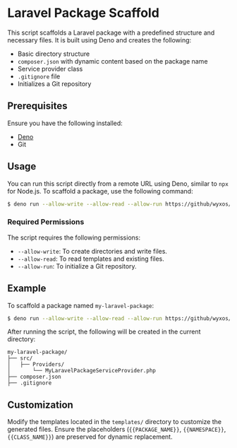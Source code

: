 # Laravel Package Scaffold

This script scaffolds a Laravel package with a predefined structure and necessary files. It is built using Deno and creates the following:

- Basic directory structure
- `composer.json` with dynamic content based on the package name
- Service provider class
- `.gitignore` file
- Initializes a Git repository

## Prerequisites

Ensure you have the following installed:

- [Deno](https://deno.land/)
- Git

## Usage

You can run this script directly from a remote URL using Deno, similar to `npx` for Node.js. To scaffold a package, use the following command:

```bash
$ deno run --allow-write --allow-read --allow-run https://github/wyxos/stax/index.ts <package-name>
```

### Required Permissions

The script requires the following permissions:

- `--allow-write`: To create directories and write files.
- `--allow-read`: To read templates and existing files.
- `--allow-run`: To initialize a Git repository.

## Example

To scaffold a package named `my-laravel-package`:

```bash
$ deno run --allow-write --allow-read --allow-run https://github/wyxos/stax/index.ts my-laravel-package
```

After running the script, the following will be created in the current directory:

```
my-laravel-package/
├── src/
│   ├── Providers/
│       └── MyLaravelPackageServiceProvider.php
├── composer.json
├── .gitignore
```

## Customization

Modify the templates located in the `templates/` directory to customize the generated files. Ensure the placeholders (`{{PACKAGE_NAME}}`, `{{NAMESPACE}}`, `{{CLASS_NAME}}`) are preserved for dynamic replacement.
